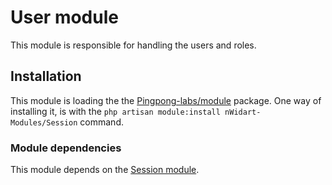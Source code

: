 # User module

This module is responsible for handling the users and roles.


## Installation

This module is loading the the [Pingpong-labs/module](https://github.com/pingpong-labs/modules) package. One way of installing it, is with the `php artisan module:install nWidart-Modules/Session` command.


### Module dependencies

This module depends on the [Session module](https://github.com/nWidart-Modules/Session).